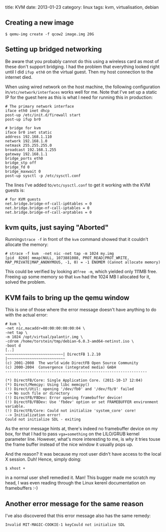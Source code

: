 title: KVM
date:    2013-01-23
category: linux
tags: kvm, virtualisation, debian

## Creating a new image
    $ qemu-img create -f qcow2 image.img 20G

## Setting up bridged networking

Be aware that you probably cannot do this using a wireless card as
most of these don't support bridging. I had the problem that
everything looked right until I did ```ifup eth0``` on the virtual
guest. Then my host connection to the internet died.


When using wired network on the host machine, the following
configuration in```/etc/network/interfaces``` works well for me. Note
that I've set up a static IP for the guest here as this is what I need
for running this in production:

```
# The primary network interface
iface eth0 inet dhcp
post-up /etc/init.d/firewall start
post-up ifup br0

# bridge for kvm
iface br0 inet static
address 192.168.1.110
network 192.168.1.0
netmask 255.255.255.0
broadcast 192.168.1.255
gateway 192.168.1.1
bridge_ports eth0
bridge_stp off
bridge_fd 0
bridge_maxwait 0
post-up sysctl -p /etc/sysctl.conf
```

The lines I've added to```/etc/sysctl.conf``` to get
it working with the KVM guests is:

```
# for KVM guests
net.bridge.bridge-nf-call-ip6tables = 0
net.bridge.bridge-nf-call-iptables = 0
net.bridge.bridge-nf-call-arptables = 0
```

## kvm quits, just saying "Aborted"

Running```strace -f``` in front of the ```kvm``` command showed that
it couldn't allocate the memory:

    # strace -f kvm  -net nic -net tap -m 1024 my.img
    [pid  8260] mmap(NULL, 1073881088, PROT_READ|PROT_WRITE, MAP_PRIVATE|MAP_ANONYMOUS, -1, 0) = -1 ENOMEM (Cannot allocate memory)


This could be verified by looking at```free -m```, which yielded only
111MB free. Freeing up some memory so that ```kvm``` had the 1024 MB I
allocated for it, solved the problem.

## KVM fails to bring up the qemu window

This is one of those where the error message doesn't have
anything to do with the actual error:

```
# kvm \
-net nic,macaddr=00:00:00:00:00:04 \
-net tap \
-m 1024 /opt/virtual/palantir.img \
-cdrom /home/torstein/tmp/debian-6.0.3-amd64-netinst.iso \
-boot d
[..]
~~~~~~~~~~~~~~~~~~~~~~~~~~| DirectFB 1.2.10 |~~~~~~~~~~~~~~~~~~~~~~~~~~
(c) 2001-2008  The world wide DirectFB Open Source Community
(c) 2000-2004  Convergence (integrated media) GmbH
----------------------------------------------------------------

(*) DirectFB/Core: Single Application Core. (2011-10-17 12:04)
(*) Direct/Memcpy: Using libc memcpy()
(!) Direct/Util: opening '/dev/fb0' and '/dev/fb/0' failed
--> No such file or directory
(!) DirectFB/FBDev: Error opening framebuffer device!
(!) DirectFB/FBDev: Use 'fbdev' option or set FRAMEBUFFER environment variable.
(!) DirectFB/Core: Could not initialize 'system_core' core!
--> Initialization error!
Could not initialize SDL - exiting
```

As the error message hints at, there's indeed no framebuffer device on
my box, for that I had to pass ```vga=something``` on the LILO/GRUB
kernel parameter line. However, what's more interesting to me, is
<em>why</em> it tries touse the frame buffer instead of the nice
window it usually pops up.


And the reason? It was because my root user didn't have access to the
local X session. Duh! Hence, simply doing:

    $ xhost +

in a normal user shell remedied it. Man! This bugger made me scratch
my head, I was even reading through the Linux kerenl documentation on
framebuffers :-)

## Another error message for the same reason

I've also discovered that this error message also has the same remedy:

    Invalid MIT-MAGIC-COOKIE-1 keyCould not initialize SDL

